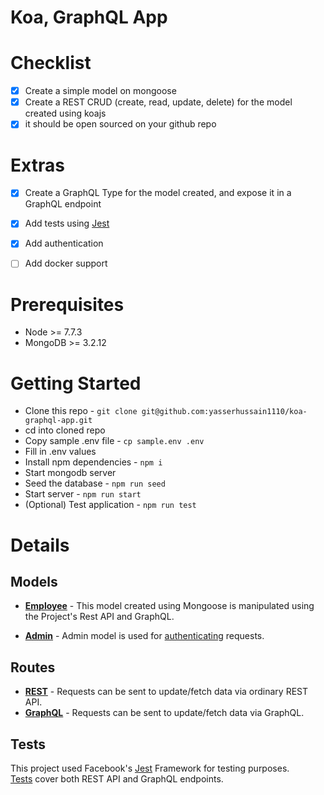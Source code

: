 # Koa, GraphQL App

# Checklist

- [X] Create a simple model on mongoose
- [X] Create a REST CRUD (create, read, update, delete) for the model created using koajs
- [X] it should be open sourced on your github repo

# Extras
- [X] Create a GraphQL Type for the model created, and expose it in a GraphQL endpoint
- [X] Add tests using [Jest](https://jest-everywhere.now.sh)
- [X] Add authentication
- [ ] Add docker support


# Prerequisites
  * Node >= 7.7.3
  * MongoDB >= 3.2.12

# Getting Started
  * Clone this repo - `git clone git@github.com:yasserhussain1110/koa-graphql-app.git`
  * cd into cloned repo
  * Copy sample .env file - `cp sample.env .env`
  * Fill in .env values
  * Install npm dependencies - `npm i`
  * Start mongodb server
  * Seed the database - `npm run seed`
  * Start server - `npm run start`
  * (Optional) Test application - `npm run test`

# Details

 ## Models
 
  * **[Employee](/models/employee/employee.js)** - This model created using Mongoose is manipulated 
    using the Project's Rest API and GraphQL.
   
  * **[Admin](/models/admin/admin.js)** - Admin model is used for
    [authenticating](/middleware/auth.js) requests.
  
  
 ## Routes
 
  * **[REST](/routes/rest.js)** - Requests can be sent to update/fetch data via ordinary REST API.
  * **[GraphQL](/routes/graphql.js)** - Requests can be sent to update/fetch data via GraphQL.
  
 
 ## Tests
  This project used Facebook's [Jest](https://jest-everywhere.now.sh) Framework for testing
  purposes.  
  [Tests](/test) cover both REST API and GraphQL endpoints.
